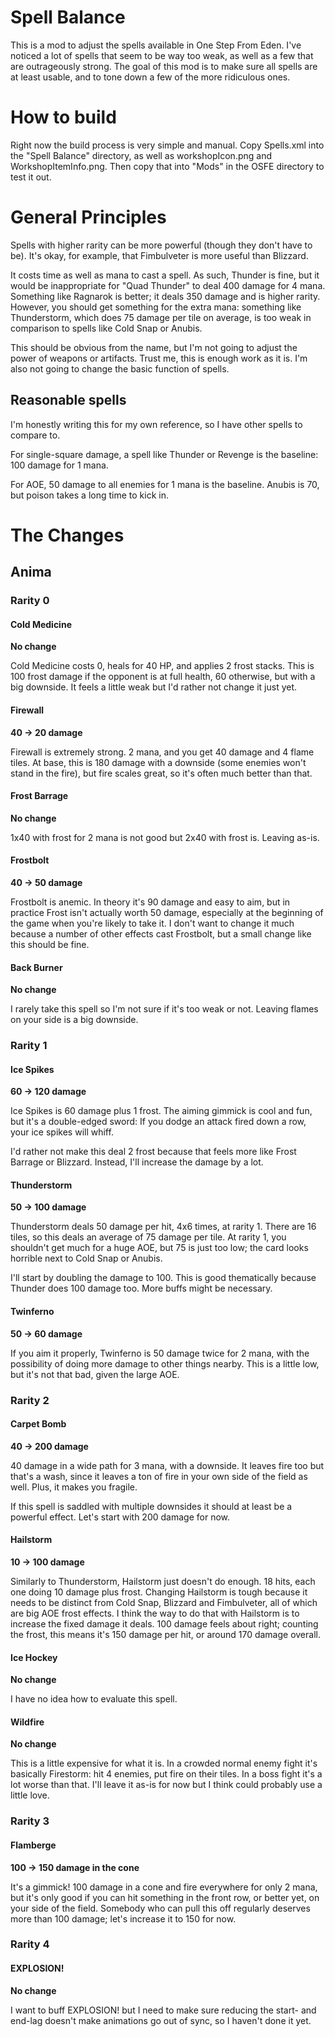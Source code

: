 # Spell Balance

This is a mod to adjust the spells available in One Step From Eden. I've noticed a lot of spells that seem to be way too weak, as well as a few that are outrageously strong. The goal of this mod is to make sure all spells are at least usable, and to tone down a few of the more ridiculous ones.

# How to build

Right now the build process is very simple and manual. Copy Spells.xml into the "Spell Balance" directory, as well as workshopIcon.png and WorkshopItemInfo.png. Then copy that into "Mods" in the OSFE directory to test it out.

# General Principles

Spells with higher rarity can be more powerful (though they don't have to be). It's okay, for example, that Fimbulveter is more useful than Blizzard.

It costs time as well as mana to cast a spell. As such, Thunder is fine, but it would be inappropriate for "Quad Thunder" to deal 400 damage for 4 mana. Something like Ragnarok is better; it deals 350 damage and is higher rarity. However, you should get something for the extra mana: something like Thunderstorm, which does 75 damage per tile on average, is too weak in comparison to spells like Cold Snap or Anubis.

This should be obvious from the name, but I'm not going to adjust the power of weapons or artifacts. Trust me, this is enough work as it is. I'm also not going to change the basic function of spells.

## Reasonable spells

I'm honestly writing this for my own reference, so I have other spells to compare to.

For single-square damage, a spell like Thunder or Revenge is the baseline: 100 damage for 1 mana.

For AOE, 50 damage to all enemies for 1 mana is the baseline. Anubis is 70, but poison takes a long time to kick in.

# The Changes

## Anima

### Rarity 0

#### Cold Medicine

**No change**

Cold Medicine costs 0, heals for 40 HP, and applies 2 frost stacks. This is 100 frost damage if the opponent is at full health, 60 otherwise, but with a big downside. It feels a little weak but I'd rather not change it just yet.

#### Firewall

**40 -> 20 damage**

Firewall is extremely strong. 2 mana, and you get 40 damage and 4 flame tiles. At base, this is 180 damage with a downside (some enemies won't stand in the fire), but fire scales great, so it's often much better than that.

#### Frost Barrage

**No change**

1x40 with frost for 2 mana is not good but 2x40 with frost is. Leaving as-is.

#### Frostbolt

**40 -> 50 damage**

Frostbolt is anemic. In theory it's 90 damage and easy to aim, but in practice Frost isn't actually worth 50 damage, especially at the beginning of the game when you're likely to take it. I don't want to change it much because a number of other effects cast Frostbolt, but a small change like this should be fine.

#### Back Burner

**No change**

I rarely take this spell so I'm not sure if it's too weak or not. Leaving flames on your side is a big downside.

### Rarity 1

#### Ice Spikes

**60 -> 120 damage**

Ice Spikes is 60 damage plus 1 frost. The aiming gimmick is cool and fun, but it's a double-edged sword: If you dodge an attack fired down a row, your ice spikes will whiff.

I'd rather not make this deal 2 frost because that feels more like Frost Barrage or Blizzard. Instead, I'll increase the damage by a lot.

#### Thunderstorm

**50 -> 100 damage**

Thunderstorm deals 50 damage per hit, 4x6 times, at rarity 1. There are 16 tiles, so this deals an average of 75 damage per tile. At rarity 1, you shouldn't get much for a huge AOE, but 75 is just too low; the card looks horrible next to Cold Snap or Anubis.

I'll start by doubling the damage to 100. This is good thematically because Thunder does 100 damage too. More buffs might be necessary.

#### Twinferno

**50 -> 60 damage**

If you aim it properly, Twinferno is 50 damage twice for 2 mana, with the possibility of doing more damage to other things nearby. This is a little low, but it's not that bad, given the large AOE.

### Rarity 2

#### Carpet Bomb

**40 -> 200 damage**

40 damage in a wide path for 3 mana, with a downside. It leaves fire too but that's a wash, since it leaves a ton of fire in your own side of the field as well. Plus, it makes you fragile.

If this spell is saddled with multiple downsides it should at least be a powerful effect. Let's start with 200 damage for now.

#### Hailstorm

**10 -> 100 damage**

Similarly to Thunderstorm, Hailstorm just doesn't do enough. 18 hits, each one doing 10 damage plus frost. Changing Hailstorm is tough because it needs to be distinct from Cold Snap, Blizzard and Fimbulveter, all of which are big AOE frost effects. I think the way to do that with Hailstorm is to increase the fixed damage it deals. 100 damage feels about right; counting the frost, this means it's 150 damage per hit, or around 170 damage overall.

#### Ice Hockey

**No change**

I have no idea how to evaluate this spell.

#### Wildfire

**No change**

This is a little expensive for what it is. In a crowded normal enemy fight it's basically Firestorm: hit 4 enemies, put fire on their tiles. In a boss fight it's a lot worse than that. I'll leave it as-is for now but I think could probably use a little love.

### Rarity 3

#### Flamberge

**100 -> 150 damage in the cone**

It's a gimmick! 100 damage in a cone and fire everywhere for only 2 mana, but it's only good if you can hit something in the front row, or better yet, on your side of the field. Somebody who can pull this off regularly deserves more than 100 damage; let's increase it to 150 for now.

### Rarity 4

#### EXPLOSION!

**No change**

I want to buff EXPLOSION! but I need to make sure reducing the start- and end-lag doesn't make animations go out of sync, so I haven't done it yet.
